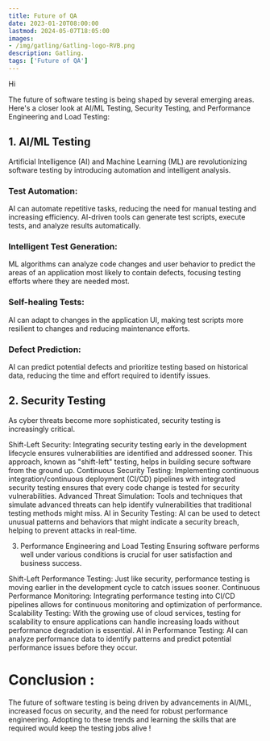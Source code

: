 ```yaml
---
title: Future of QA
date: 2023-01-20T08:00:00
lastmod: 2024-05-07T18:05:00
images: 
- /img/gatling/Gatling-logo-RVB.png
description: Gatling.
tags: ['Future of QA']
---
```


Hi

The future of software testing is being shaped by several emerging areas. Here's a closer look at AI/ML Testing, Security Testing, and Performance Engineering and Load Testing:

## 1. AI/ML Testing

Artificial Intelligence (AI) and Machine Learning (ML) are revolutionizing software testing by introducing automation and intelligent analysis.

 ### Test Automation: 
AI can automate repetitive tasks, reducing the need for manual testing and increasing efficiency. AI-driven tools can generate test scripts, execute tests, and analyze results automatically.

 ### Intelligent Test Generation: 
ML algorithms can analyze code changes and user behavior to predict the areas of an application most likely to contain defects, focusing testing efforts where they are needed most.

 ### Self-healing Tests:
AI can adapt to changes in the application UI, making test scripts more resilient to changes and reducing maintenance efforts.

 ### Defect Prediction:
AI can predict potential defects and prioritize testing based on historical data, reducing the time and effort required to identify issues.

## 2. Security Testing

As cyber threats become more sophisticated, security testing is increasingly critical.

Shift-Left Security: Integrating security testing early in the development lifecycle ensures vulnerabilities are identified and addressed sooner. This approach, known as "shift-left" testing, helps in building secure software from the ground up.
Continuous Security Testing: Implementing continuous integration/continuous deployment (CI/CD) pipelines with integrated security testing ensures that every code change is tested for security vulnerabilities.
Advanced Threat Simulation: Tools and techniques that simulate advanced threats can help identify vulnerabilities that traditional testing methods might miss.
AI in Security Testing: AI can be used to detect unusual patterns and behaviors that might indicate a security breach, helping to prevent attacks in real-time.

3. Performance Engineering and Load Testing
Ensuring software performs well under various conditions is crucial for user satisfaction and business success.

Shift-Left Performance Testing: Just like security, performance testing is moving earlier in the development cycle to catch issues sooner.
Continuous Performance Monitoring: Integrating performance testing into CI/CD pipelines allows for continuous monitoring and optimization of performance.
Scalability Testing: With the growing use of cloud services, testing for scalability to ensure applications can handle increasing loads without performance degradation is essential.
AI in Performance Testing: AI can analyze performance data to identify patterns and predict potential performance issues before they occur.

# Conclusion :
The future of software testing is being driven by advancements in AI/ML, increased focus on security, and the need for robust performance engineering. Adopting to these trends and learning the skills that are required would keep the testing jobs alive !